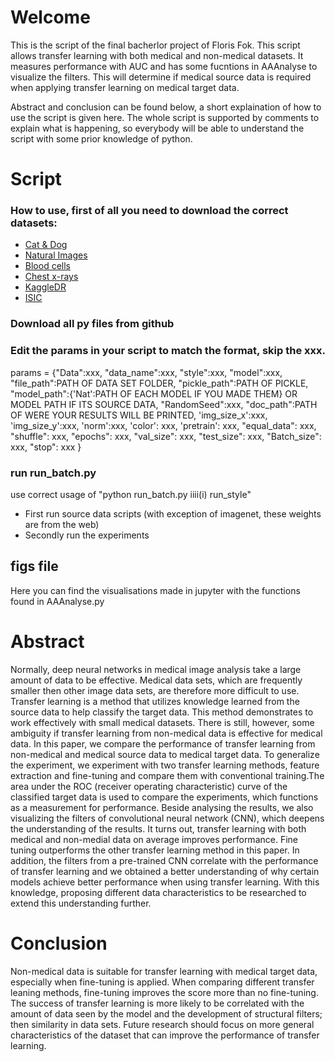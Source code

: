# Welcome
This is the script of the final bacherlor project of Floris Fok. This script allows transfer learning with both medical and non-medical datasets. It measures performance with AUC and has some fucntions in AAAnalyse to visualize the filters. This will determine if medical source data is required when applying transfer learning on medical target data. 

Abstract and conclusion can be found below, a short explaination of how to use the script is given here. The whole script is supported by comments to explain what is happening, so everybody will be able to understand the script with some prior knowledge of python.

# Script
### How to use, first of all you need to download the correct datasets:
* [Cat & Dog](https://www.microsoft.com/en-us/download/details.aspx?id=54765)
* [Natural Images](https://www.kaggle.com/prasunroy/natural-images)
* [Blood cells](https://www.kaggle.com/paultimothymooney/blood-cells/home)
* [Chest x-rays](https://www.kaggle.com/paultimothymooney/chest-xray-pneumonia)
* [KaggleDR](https://www.kaggle.com/c/diabetic-retinopathy-detection/data)
* [ISIC](https://challenge.kitware.com/#challenge/n/ISIC_2017%3A_Skin_Lesion_Analysis_Towards_Melanoma_Detection)

### Download all py files from github

### Edit the params in your script to match the format, skip the xxx.
 params = {"Data":xxx,
         "data_name":xxx,
         "style":xxx,
         "model":xxx,
         "file_path":PATH OF DATA SET FOLDER,
         "pickle_path":PATH OF PICKLE,
         "model_path":{'Nat':PATH OF EACH MODEL IF YOU MADE THEM} OR MODEL PATH IF ITS SOURCE DATA,
         "RandomSeed":xxx,
         "doc_path":PATH OF WERE YOUR RESULTS WILL BE PRINTED,
         'img_size_x':xxx,
         'img_size_y':xxx,
         'norm':xxx,
         'color': xxx, 
         'pretrain': xxx, 
         "equal_data": xxx, 
         "shuffle": xxx, 
         "epochs": xxx, 
         "val_size": xxx,
         "test_size": xxx, 
         "Batch_size": xxx,
         "stop": xxx
         }

### run run_batch.py
use correct usage of "python run_batch.py iiii(i) run_style"
* First run source data scripts (with exception of imagenet, these weights are from the web)
* Secondly run the experiments

## figs file
Here you can find the visualisations made in jupyter with the functions found in AAAnalyse.py


# Abstract
Normally, deep neural networks in medical image analysis take a large amount of data to be effective. Medical data sets, which are frequently smaller then other image data sets, are therefore more difficult to use. Transfer learning is a method that utilizes knowledge learned from the source data to help classify the target data. This method demonstrates to work effectively with small medical datasets. There is still, however, some ambiguity if transfer learning from non-medical data is effective for medical data. In this paper, we compare the performance of transfer learning from non-medical and medical source data to medical target data. To generalize the experiment, we experiment with two transfer learning methods, feature extraction and fine-tuning and compare them with conventional training.The area under the ROC (receiver operating characteristic) curve of the classified target data is used to compare the experiments, which functions as a measurement for performance. Beside analysing the results, we also visualizing the filters of convolutional neural network (CNN), which deepens the understanding of the results. It turns out, transfer learning with both medical and non-medial data on average improves performance. Fine tuning outperforms the other transfer learning method in this paper. In addition, the filters from a pre-trained CNN correlate with the performance of transfer learning and we obtained a better understanding of why certain models achieve better performance when using transfer learning. With this knowledge, proposing different data characteristics to be researched to extend this understanding further.

# Conclusion
Non-medical data is suitable for transfer learning with medical target data, especially when fine-tuning is applied. When comparing different transfer leaning methods, fine-tuning improves the score more than no fine-tuning. The success of transfer learning is more likely to be correlated with the amount of data seen by the model and the development of structural filters; then similarity in data sets. Future research should focus on more general characteristics of the dataset that can improve the performance of transfer learning.
